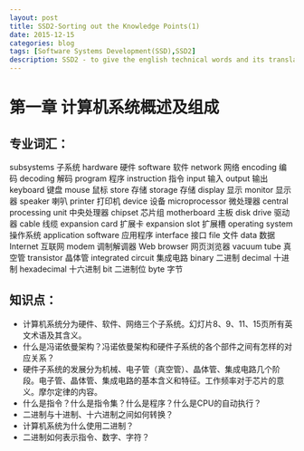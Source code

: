 ```yaml
---
layout: post
title: SSD2-Sorting out the Knowledge Points(1)
date: 2015-12-15
categories: blog
tags: [Software Systems Development(SSD),SSD2]
description: SSD2 - to give the english technical words and its translation
---
```


# 第一章 计算机系统概述及组成

## 专业词汇： 
subsystems	子系统
hardware		硬件
software		软件
network		网络
encoding		编码
decoding		解码
program		程序
instruction	指令
input		输入
output		输出
keyboard		键盘
mouse		鼠标
store			存储
storage		存储
display		显示
monitor		显示器
speaker		喇叭
printer		打印机
device		设备
microprocessor	微处理器
central processing unit	中央处理器
chipset		芯片组
motherboard	主板
disk drive		驱动器
cable		线缆
expansion card	扩展卡
expansion slot		扩展槽
operating system	操作系统
application software	应用程序
interface		接口
file			文件
data			数据
Internet		互联网
modem		调制解调器
Web browser	网页浏览器
vacuum tube	真空管
transistor		晶体管
integrated circuit	集成电路
binary		二进制
decimal		十进制
hexadecimal	十六进制
bit			二进制位
byte			字节
 

## 知识点：
- 计算机系统分为硬件、软件、网络三个子系统。幻灯片8、9、11、15页所有英文术语及其含义。
- 什么是冯诺依曼架构？冯诺依曼架构和硬件子系统的各个部件之间有怎样的对应关系？
- 硬件子系统的发展分为机械、电子管（真空管）、晶体管、集成电路几个阶段。电子管、晶体管、集成电路的基本含义和特征。工作频率对于芯片的意义。摩尔定律的内容。
- 什么是指令？什么是指令集？什么是程序？什么是CPU的自动执行？
- 二进制与十进制、十六进制之间如何转换？
- 计算机系统为什么使用二进制？
- 二进制如何表示指令、数字、字符？













